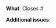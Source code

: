 <!-- What changes are being made? Please link the issue being addressed. -->

**What**: Closes #

<!-- Are there any upstream issues or separate issues you need to reference? -->

**Additional issues**:

<!--
  NOTE: Please format your PR title according to our semantic-release configuration.
  Your PR title (and resulting squashed commit message) must follow this syntax:

      type(scope): description

  The scope can be a filename or other short string explaining what part of the code you are touching. For example:

      feat(MyComponent): Added someProp for blah feature

  Valid types for a minor release (*.X.* version bump):
      feat - A new feature

  Valid types for a patch release (*.*.X version bump):
      fix - A bug fix
      docs - Documentation only changes
      style - Changes that do not affect the meaning of the code
      refactor - A code change that neither fixes a bug nor adds a feature
      perf - A code change that improves performance
      build - Changes that affect the build system or external dependencies
      revert - Reverts a previous commit
      test - Adding missing tests or correcting existing tests

  Valid types that do not trigger a release, but will end up in the next release notes:
      ci - Changes to our CI configuration files and scripts
      chore - Other changes that don't modify src or test files

  If your PR contains any breaking changes such as removing or renaming props, put the words BREAKING CHANGES somewhere in your PR description. This will trigger a major version bump (X.*.*).
-->
